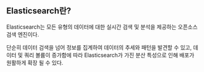
## Elasticsearch란?
Elasticsearch는 모든 유형의 데이터에 대한 실시간 검색 및 분석을 제공하는 오픈소스 검색 엔진이다.

단순히 데이터 검색을 넘어 정보를 집계하여 데이터의 추세와 패턴을 발견할 수 있고, 데이터 및 쿼리 볼륨이 증가함에 따라 Elasticsearch가 가진 분산 특성으로 인해 배포가 원활하게 확장 될 수 있다.
